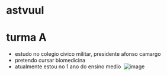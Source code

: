 # astvuul
# turma A
* estudo no colegio civico militar, presidente afonso camargo
* pretendo cursar biomedicina
* atualmente estou no 1 ano do ensino medio
![]() ![image](https://github.com/yastvuul/astvuul/assets/145126389/b5b6b71d-07a7-4121-808a-3ab004656612)

